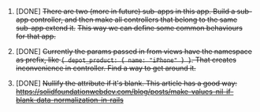 1. \[DONE\] ~~There are two (more in future) sub-apps in this app. Build a sub-app controller, and then make all controllers that
   belong to the same sub-app extend it.~~
   ~~This way we can define some common behaviours for that app.~~
  
2. \[DONE\] ~~Currently the params passed in from views have the namespace as prefix, like `{ depot_product: { name: "iPhone" } }`.
   That creates inconvenience in controller. Find a way to get around it.~~
  
3. \[DONE\] ~~Nullify the attribute if it's blank. This article has a good way: https://solidfoundationwebdev.com/blog/posts/make-values-nil-if-blank-data-normalization-in-rails~~

